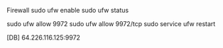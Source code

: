  
Firewall
sudo ufw enable
sudo ufw status

sudo ufw allow 9972
sudo ufw allow 9972/tcp
sudo service ufw restart

[DB]
64.226.116.125:9972
 

